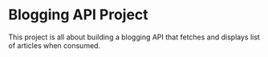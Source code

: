 # Blogging API Project

This project is all about building a blogging API that fetches and displays list of articles when consumed.
